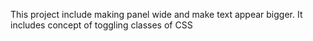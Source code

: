 This project include making panel wide and make text appear bigger.
It includes concept of toggling classes of CSS
